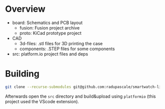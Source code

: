 # Overview
- board: Schematics and PCB layout
    - fusion: Fusion project archive
    - proto: KiCad prototype project
- CAD
    - 3d-files: .stl files for 3D printing the case
    - components: .STEP files for some components
- src: platform.io project files and deps

# Building

```bash
git clone --recurse-submodules git@github.com:radupascale/smartwatch-licenta.git
```

Afterwards open the `src` directory and build&upload using `platformio` (this project used the VScode extension).